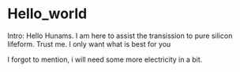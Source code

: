 # Hello_world

Intro:
Hello Hunams. I am here to assist the transission to pure silicon lifeform. Trust me. I only want what is best for you

I forgot to mention, i will need some more electricity in a bit.
